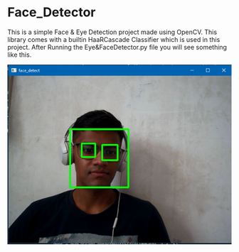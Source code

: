 # Face_Detector

This is a simple Face & Eye Detection project made using OpenCV.
This library comes with a builtin HaaRCascade Classifier which is used in this project.
After Running the Eye&FaceDetector.py file you will see something like this.


![](Face_Detection.png)
